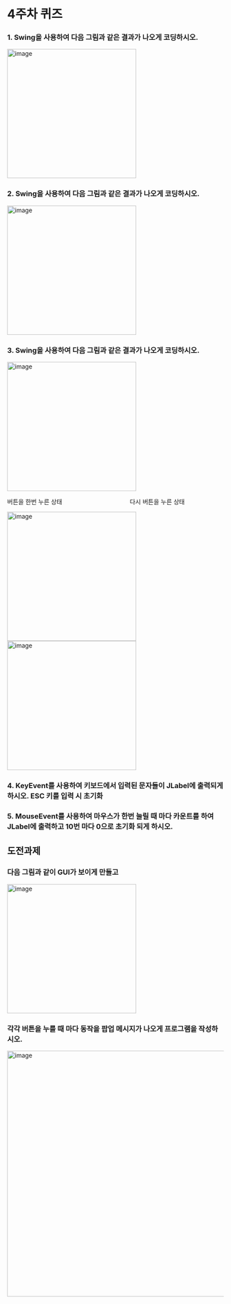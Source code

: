 # 4주차 퀴즈

### 1. Swing을 사용하여 다음 그림과 같은 결과가 나오게 코딩하시오.
<img width="300" alt="image" src="https://user-images.githubusercontent.com/53106728/177688149-053450ab-e261-4e57-acf5-9e5ce88b6e58.png">

### 2. Swing을 사용하여 다음 그림과 같은 결과가 나오게 코딩하시오.
<img width="300" alt="image" src="https://user-images.githubusercontent.com/53106728/177689458-ec3c331a-3419-4e91-bace-63a70ce42ccc.png">

### 3. Swing을 사용하여 다음 그림과 같은 결과가 나오게 코딩하시오.
<img width="300" alt="image" src="https://user-images.githubusercontent.com/53106728/177691016-8612ae22-7c03-4044-a993-38298de21ce3.png">

버튼을 한번 누른 상태&nbsp;&nbsp;&nbsp;&nbsp;&nbsp;&nbsp;&nbsp;&nbsp;&nbsp;&nbsp;&nbsp;&nbsp;&nbsp;&nbsp;&nbsp;&nbsp;&nbsp;&nbsp;&nbsp;&nbsp;&nbsp;&nbsp;&nbsp;&nbsp;&nbsp;&nbsp;&nbsp;&nbsp;&nbsp;&nbsp;&nbsp;&nbsp;&nbsp;&nbsp;&nbsp;&nbsp;&nbsp;&nbsp;&nbsp;&nbsp;다시 버튼을 누른 상태

<img width="300" alt="image" src="https://user-images.githubusercontent.com/53106728/177691038-2f19d044-c507-46a3-b3b2-3a554385ada2.png"><img width="300" alt="image" src="https://user-images.githubusercontent.com/53106728/177691016-8612ae22-7c03-4044-a993-38298de21ce3.png">

### 4. KeyEvent를 사용하여 키보드에서 입력된 문자들이 JLabel에 출력되게 하시오. ESC 키를 입력 시 초기화
### 5. MouseEvent를 사용하여 마우스가 한번 눌릴 때 마다 카운트를 하여 JLabel에 출력하고 10번 마다 0으로 초기화 되게 하시오.
## 도전과제
### 다음 그림과 같이 GUI가 보이게 만들고
<img width="300" alt="image" src="https://user-images.githubusercontent.com/53106728/177692911-dbb9d1bc-8a5e-43ca-ba6a-b9b9a210353f.png">

### 각각 버튼을 누를 때 마다 동작을 팝업 메시지가 나오게 프로그램을 작성하시오.
<img width="571" alt="image" src="https://user-images.githubusercontent.com/53106728/177693877-7c8e2760-8c6a-4a46-8b6d-efd7f86a38af.png">
